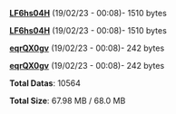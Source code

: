 [**LF6hs04H**](/data/LF6hs04H.txt) (19/02/23 - 00:08)- 1510 bytes

[**LF6hs04H**](/data/LF6hs04H.txt) (19/02/23 - 00:08)- 1510 bytes

[**eqrQX0gv**](/data/eqrQX0gv.txt) (19/02/23 - 00:08)- 242 bytes

[**eqrQX0gv**](/data/eqrQX0gv.txt) (19/02/23 - 00:08)- 242 bytes

**Total Datas**: 10564

**Total Size**: 67.98 MB / 68.0 MB